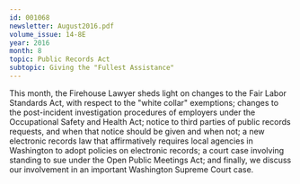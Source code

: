 ```yaml
---
id: 001068
newsletter: August2016.pdf
volume_issue: 14-8E
year: 2016
month: 8
topic: Public Records Act
subtopic: Giving the "Fullest Assistance"
---
```


This  month, the Firehouse Lawyer sheds light on changes to the Fair Labor Standards Act, with respect to the "white collar" exemptions; changes to the post-incident investigation procedures of employers under the Occupational Safety and Health Act; notice to third parties of public records requests, and when that notice should be given and when not; a new electronic records law that affirmatively requires local agencies in Washington to adopt policies on electronic records; a court case involving standing to sue under the Open Public Meetings Act; and finally, we discuss our involvement in an important Washington Supreme Court case.